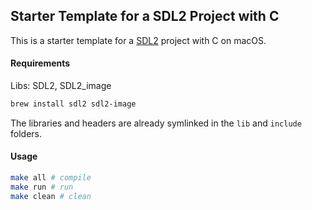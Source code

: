 ## Starter Template for a SDL2 Project with C

This is a starter template for a [SDL2](https://www.libsdl.org/) project with C on macOS.

#### Requirements
Libs: SDL2, SDL2_image

```bash
brew install sdl2 sdl2-image
```

The libraries and headers are already symlinked in the `lib` and `include` folders.

#### Usage
```bash
make all # compile
make run # run
make clean # clean
```